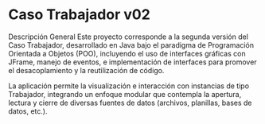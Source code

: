# Caso Trabajador v02
Descripción General
Este proyecto corresponde a la segunda versión del Caso Trabajador, desarrollado en Java bajo el paradigma de Programación Orientada a Objetos (POO), incluyendo el uso de interfaces gráficas con JFrame, manejo de eventos, e implementación de interfaces para promover el desacoplamiento y la reutilización de código.

La aplicación permite la visualización e interacción con instancias de tipo Trabajador, integrando un enfoque modular que contempla la apertura, lectura y cierre de diversas fuentes de datos (archivos, planillas, bases de datos, etc.).
